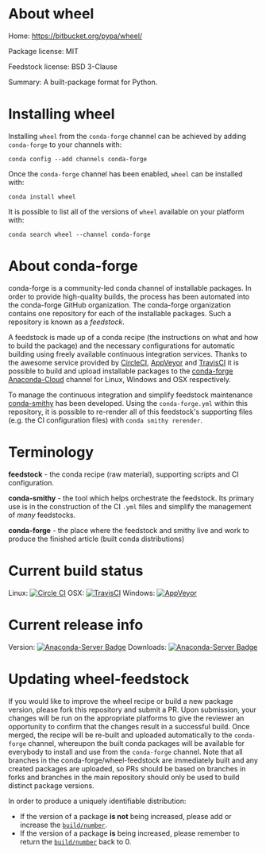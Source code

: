 About wheel
===========

Home: https://bitbucket.org/pypa/wheel/

Package license: MIT

Feedstock license: BSD 3-Clause

Summary: A built-package format for Python.



Installing wheel
================

Installing `wheel` from the `conda-forge` channel can be achieved by adding `conda-forge` to your channels with:

```
conda config --add channels conda-forge
```

Once the `conda-forge` channel has been enabled, `wheel` can be installed with:

```
conda install wheel
```

It is possible to list all of the versions of `wheel` available on your platform with:

```
conda search wheel --channel conda-forge
```


About conda-forge
=================

conda-forge is a community-led conda channel of installable packages.
In order to provide high-quality builds, the process has been automated into the
conda-forge GitHub organization. The conda-forge organization contains one repository
for each of the installable packages. Such a repository is known as a *feedstock*.

A feedstock is made up of a conda recipe (the instructions on what and how to build
the package) and the necessary configurations for automatic building using freely
available continuous integration services. Thanks to the awesome service provided by
[CircleCI](https://circleci.com/), [AppVeyor](http://www.appveyor.com/)
and [TravisCI](https://travis-ci.org/) it is possible to build and upload installable
packages to the [conda-forge](https://anaconda.org/conda-forge)
[Anaconda-Cloud](http://docs.anaconda.org/) channel for Linux, Windows and OSX respectively.

To manage the continuous integration and simplify feedstock maintenance
[conda-smithy](http://github.com/conda-forge/conda-smithy) has been developed.
Using the ``conda-forge.yml`` within this repository, it is possible to re-render all of
this feedstock's supporting files (e.g. the CI configuration files) with ``conda smithy rerender``.


Terminology
===========

**feedstock** - the conda recipe (raw material), supporting scripts and CI configuration.

**conda-smithy** - the tool which helps orchestrate the feedstock.
                   Its primary use is in the construction of the CI ``.yml`` files
                   and simplify the management of *many* feedstocks.

**conda-forge** - the place where the feedstock and smithy live and work to
                  produce the finished article (built conda distributions)

Current build status
====================

Linux: [![Circle CI](https://circleci.com/gh/conda-forge/wheel-feedstock.svg?style=shield)](https://circleci.com/gh/conda-forge/wheel-feedstock)
OSX: [![TravisCI](https://travis-ci.org/conda-forge/wheel-feedstock.svg?branch=master)](https://travis-ci.org/conda-forge/wheel-feedstock)
Windows: [![AppVeyor](https://ci.appveyor.com/api/projects/status/github/conda-forge/wheel-feedstock?svg=True)](https://ci.appveyor.com/project/conda-forge/wheel-feedstock/branch/master)

Current release info
====================
Version: [![Anaconda-Server Badge](https://anaconda.org/conda-forge/wheel/badges/version.svg)](https://anaconda.org/conda-forge/wheel)
Downloads: [![Anaconda-Server Badge](https://anaconda.org/conda-forge/wheel/badges/downloads.svg)](https://anaconda.org/conda-forge/wheel)


Updating wheel-feedstock
========================

If you would like to improve the wheel recipe or build a new
package version, please fork this repository and submit a PR. Upon submission,
your changes will be run on the appropriate platforms to give the reviewer an
opportunity to confirm that the changes result in a successful build. Once
merged, the recipe will be re-built and uploaded automatically to the
`conda-forge` channel, whereupon the built conda packages will be available for
everybody to install and use from the `conda-forge` channel.
Note that all branches in the conda-forge/wheel-feedstock are
immediately built and any created packages are uploaded, so PRs should be based
on branches in forks and branches in the main repository should only be used to
build distinct package versions.

In order to produce a uniquely identifiable distribution:
 * If the version of a package **is not** being increased, please add or increase
   the [``build/number``](http://conda.pydata.org/docs/building/meta-yaml.html#build-number-and-string).
 * If the version of a package **is** being increased, please remember to return
   the [``build/number``](http://conda.pydata.org/docs/building/meta-yaml.html#build-number-and-string)
   back to 0.
